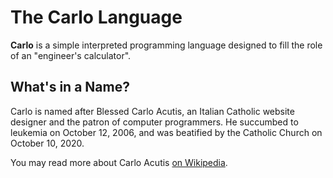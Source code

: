 # The Carlo Language

**Carlo** is a simple interpreted programming language designed to fill the role of an "engineer's calculator".

## What's in a Name?

Carlo is named after Blessed Carlo Acutis, an Italian Catholic website designer and the patron of computer programmers.  He succumbed to leukemia on October 12, 2006, and was beatified by the Catholic Church on October 10, 2020.

You may read more about Carlo Acutis [on Wikipedia](https://en.wikipedia.org/wiki/Carlo_Acutis).